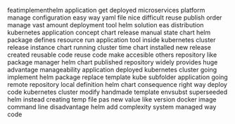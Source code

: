 featimplementhelm application get deployed microservices platform manage configuration easy way yaml file nice difficult reuse publish order manage vast amount deployment tool helm solution eas distribution kubernetes application concept chart release manual state chart helm package defines resource run application tool inside kubernetes cluster release instance chart running cluster time chart installed new release created reusable code reuse code make accesible others repository like package manager helm chart published repository widely provides huge advantage manageability application deployed kubernetes cluster going implement helm package replace template kube subfolder application going remote repository local definition helm chart consequence right way deploy code kubernetes cluster modify handmade template envsubst superseeded helm instead creating temp file pas new value like version docker image command line disadvantage helm add complexity system managed way code